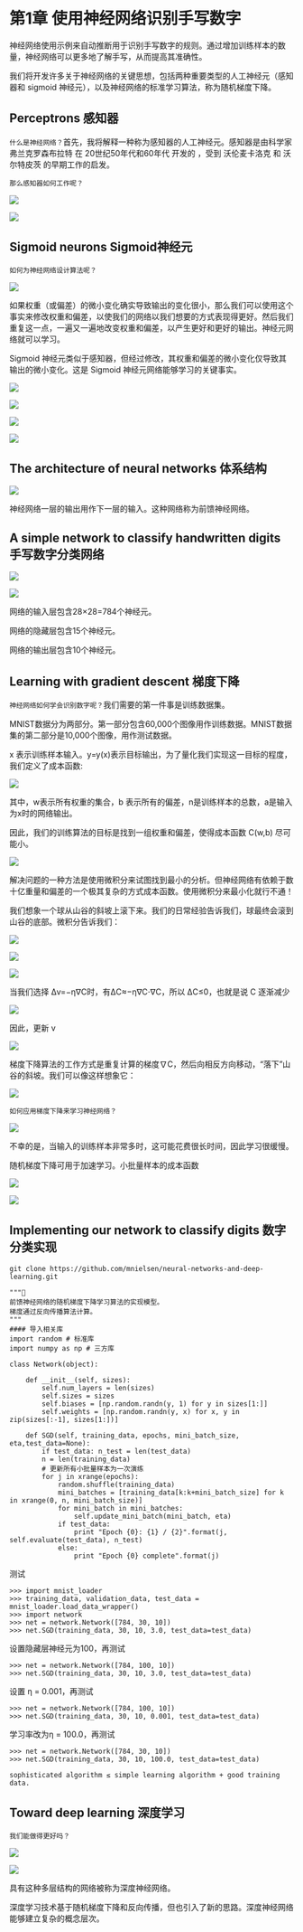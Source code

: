 # 第1章 使用神经网络识别手写数字

神经网络使用示例来自动推断用于识别手写数字的规则。通过增加训练样本的数量，神经网络可以更多地了解手写，从而提高其准确性。

我们将开发许多关于神经网络的关键思想，包括两种重要类型的人工神经元（感知器和 sigmoid 神经元），以及神经网络的标准学习算法，称为随机梯度下降。

## Perceptrons 感知器

`什么是神经网络？`首先，我将解释一种称为感知器的人工神经元。感知器是由科学家 弗兰克罗森布拉特 在 20世纪50年代和60年代 开发的 ，受到 沃伦麦卡洛克 和 沃尔特皮茨 的早期工作的启发。

`那么感知器如何工作呢？`

![](images/gzq01.png)

![](images/tx02.png)

## Sigmoid neurons Sigmoid神经​​元

`如何为神经网络设计算法呢？`

![](images/tikz8.png)

如果权重（或偏差）的微小变化确实导致输出的变化很小，那么我们可以使用这个事实来修改权重和偏差，以使我们的网络以我们想要的方式表现得更好。然后我们重复这一点，一遍又一遍地改变权重和偏差，以产生更好和更好的输出。神经元网络就可以学习。

Sigmoid 神经​​元类似于感知器，但经过修改，其权重和偏差的微小变化仅导致其输出的微小变化。这是 Sigmoid 神经元网络能够学习的关键事实。

![](images/gzq03.png)

![](images/gzq04.png)

![](images/tx01.png)

![](images/gzq05.png)

## The architecture of neural networks 体系结构

![](images/tikz11.png)

神经网络一层的输出用作下一层的输入。这种网络称为前馈神经网络。

## A simple network to classify handwritten digits 手写数字分类网络

![](images/digits_separate.png)

![](images/tikz12.png)

网络的输入层包含28×28=784个神经元。

网络的隐藏层包含15个神经元。

网络的输出层包含10个神经元。

## Learning with gradient descent 梯度下降

`神经网络如何学会识别数字呢？`我们需要的第一件事是训练数据集。

MNIST数据分为两部分。第一部分包含60,000个图像用作训练数据。MNIST数据集的第二部分是10,000个图像，用作测试数据。

x 表示训练样本输入。y=y(x)表示目标输出，为了量化我们实现这一目标的程度，我们定义了成本函数: 

![](images/gzq06.png)

其中，w表示所有权重的集合，b 表示所有的偏差，n是训练样本的总数，a是输入为x时的网络输出。

因此，我们的训练算法的目标是找到一组权重和偏差，使得成本函数 C(w,b) 尽可能小。

![](images/valley.png)

解决问题的一种方法是使用微积分来试图找到最小的分析。但神经网络有依赖于数十亿重量和偏差的一个极其复杂的方式成本函数。使用微积分来最小化就行不通！

我们想象一个球从山谷的斜坡上滚下来。我们的日常经验告诉我们，球最终会滚到山谷的底部。微积分告诉我们：

![](images/gzq07.png)

![](images/gzq08.png)

![](images/gzq09.png)

当我们选择  Δv=−η∇C时，有ΔC≈−η∇C⋅∇C，所以 ΔC≤0，也就是说 C 逐渐减少

![](images/gzq10.png)

因此，更新 v

![](images/gzq11.png)

梯度下降算法的工作方式是重复计算的梯度∇C，然后向相反方向移动，“落下”山谷的斜坡。我们可以像这样想象它：

![](images/valley_with_ball.png)

`如何应用梯度下降来学习神经网络？`

![](images/gzq16.png)

不幸的是，当输入的训练样本非常多时，这可能花费很长时间，因此学习很缓慢。

随机梯度下降可用于加速学习。小批量样本的成本函数

![](images/gzq18.png)

![](images/gzq20.png)

## Implementing our network to classify digits 数字分类实现

    git clone https://github.com/mnielsen/neural-networks-and-deep-learning.git

```
"""
前馈神经网络的随机梯度下降学习算法的实现模型。
梯度通过反向传播算法计算。
"""
#### 导入相关库
import random # 标准库
import numpy as np # 三方库

class Network(object):

    def __init__(self, sizes):
        self.num_layers = len(sizes)
        self.sizes = sizes
        self.biases = [np.random.randn(y, 1) for y in sizes[1:]]
        self.weights = [np.random.randn(y, x) for x, y in zip(sizes[:-1], sizes[1:])]

    def SGD(self, training_data, epochs, mini_batch_size, eta,test_data=None):
        if test_data: n_test = len(test_data)
        n = len(training_data)
        # 更新所有小批量样本为一次演练
        for j in xrange(epochs):
            random.shuffle(training_data)
            mini_batches = [training_data[k:k+mini_batch_size] for k in xrange(0, n, mini_batch_size)]
            for mini_batch in mini_batches:
                self.update_mini_batch(mini_batch, eta)  
            if test_data:
                print "Epoch {0}: {1} / {2}".format(j, self.evaluate(test_data), n_test)
            else:
                print "Epoch {0} complete".format(j)
```
测试
```
>>> import mnist_loader
>>> training_data, validation_data, test_data = mnist_loader.load_data_wrapper()
>>> import network
>>> net = network.Network([784, 30, 10])
>>> net.SGD(training_data, 30, 10, 3.0, test_data=test_data)
```
设置隐藏层神经元为100，再测试
```
>>> net = network.Network([784, 100, 10])
>>> net.SGD(training_data, 30, 10, 3.0, test_data=test_data)
```
设置 η = 0.001，再测试
```
>>> net = network.Network([784, 100, 10])
>>> net.SGD(training_data, 30, 10, 0.001, test_data=test_data)
```
学习率改为η = 100.0，再测试
```
>>> net = network.Network([784, 30, 10])
>>> net.SGD(training_data, 30, 10, 100.0, test_data=test_data)
```

    sophisticated algorithm ≤ simple learning algorithm + good training data.

## Toward deep learning 深度学习

`我们能做得更好吗？`

![](images/tikz14.png)

![](images/tikz15.png)

具有这种多层结构的网络被称为深度神经网络。

深度学习技术基于随机梯度下降和反向传播，但也引入了新的思路。深度神经网络能够建立复杂的概念层次。
